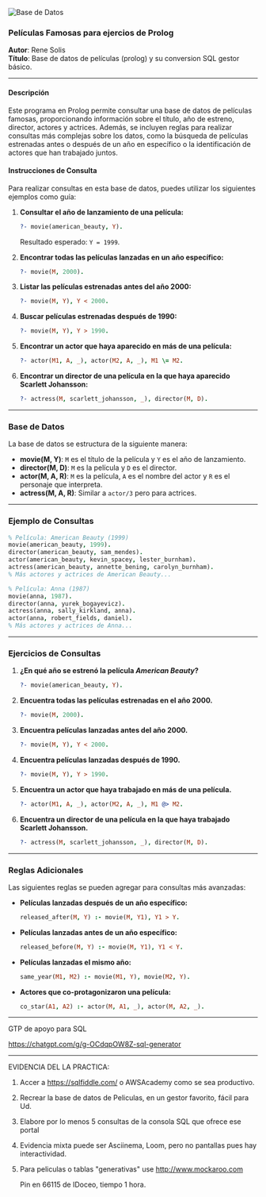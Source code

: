 
![Base de Datos](https://github.com/user-attachments/assets/65cf07e5-906f-4fc9-a30b-737a5fba38ae)


### Películas Famosas para ejercios de Prolog

**Autor**: Rene Solis  
**Título**: Base de datos de películas (prolog) y su conversion SQL gestor básico.

---

#### Descripción

Este programa en Prolog permite consultar una base de datos de películas famosas, proporcionando información sobre el título, año de estreno, director, actores y actrices. Además, se incluyen reglas para realizar consultas más complejas sobre los datos, como la búsqueda de películas estrenadas antes o después de un año en específico o la identificación de actores que han trabajado juntos.

#### Instrucciones de Consulta

Para realizar consultas en esta base de datos, puedes utilizar los siguientes ejemplos como guía:

1. **Consultar el año de lanzamiento de una película:**
   ```prolog
   ?- movie(american_beauty, Y).
   ```
   Resultado esperado: `Y = 1999`.

2. **Encontrar todas las películas lanzadas en un año específico:**
   ```prolog
   ?- movie(M, 2000).
   ```

3. **Listar las películas estrenadas antes del año 2000:**
   ```prolog
   ?- movie(M, Y), Y < 2000.
   ```

4. **Buscar películas estrenadas después de 1990:**
   ```prolog
   ?- movie(M, Y), Y > 1990.
   ```

5. **Encontrar un actor que haya aparecido en más de una película:**
   ```prolog
   ?- actor(M1, A, _), actor(M2, A, _), M1 \= M2.
   ```

6. **Encontrar un director de una película en la que haya aparecido Scarlett Johansson:**
   ```prolog
   ?- actress(M, scarlett_johansson, _), director(M, D).
   ```

---

### Base de Datos

La base de datos se estructura de la siguiente manera:

- **movie(M, Y)**: `M` es el título de la película y `Y` es el año de lanzamiento.
- **director(M, D)**: `M` es la película y `D` es el director.
- **actor(M, A, R)**: `M` es la película, `A` es el nombre del actor y `R` es el personaje que interpreta.
- **actress(M, A, R)**: Similar a `actor/3` pero para actrices.

---

### Ejemplo de Consultas

```prolog
% Película: American Beauty (1999)
movie(american_beauty, 1999).
director(american_beauty, sam_mendes).
actor(american_beauty, kevin_spacey, lester_burnham).
actress(american_beauty, annette_bening, carolyn_burnham).
% Más actores y actrices de American Beauty...

% Película: Anna (1987)
movie(anna, 1987).
director(anna, yurek_bogayevicz).
actress(anna, sally_kirkland, anna).
actor(anna, robert_fields, daniel).
% Más actores y actrices de Anna...
```

---

### Ejercicios de Consultas

1. **¿En qué año se estrenó la película *American Beauty*?**
   ```prolog
   ?- movie(american_beauty, Y).
   ```

2. **Encuentra todas las películas estrenadas en el año 2000.**
   ```prolog
   ?- movie(M, 2000).
   ```

3. **Encuentra películas lanzadas antes del año 2000.**
   ```prolog
   ?- movie(M, Y), Y < 2000.
   ```

4. **Encuentra películas lanzadas después de 1990.**
   ```prolog
   ?- movie(M, Y), Y > 1990.
   ```

5. **Encuentra un actor que haya trabajado en más de una película.**
   ```prolog
   ?- actor(M1, A, _), actor(M2, A, _), M1 @> M2.
   ```

6. **Encuentra un director de una película en la que haya trabajado Scarlett Johansson.**
   ```prolog
   ?- actress(M, scarlett_johansson, _), director(M, D).
   ```

---

### Reglas Adicionales

Las siguientes reglas se pueden agregar para consultas más avanzadas:

- **Películas lanzadas después de un año específico:**
   ```prolog
   released_after(M, Y) :- movie(M, Y1), Y1 > Y.
   ```

- **Películas lanzadas antes de un año específico:**
   ```prolog
   released_before(M, Y) :- movie(M, Y1), Y1 < Y.
   ```

- **Películas lanzadas el mismo año:**
   ```prolog
   same_year(M1, M2) :- movie(M1, Y), movie(M2, Y).
   ```

- **Actores que co-protagonizaron una película:**
   ```prolog
   co_star(A1, A2) :- actor(M, A1, _), actor(M, A2, _).
   ```
-----

GTP de apoyo para SQL

https://chatgpt.com/g/g-OCdqpOW8Z-sql-generator

--- 

EVIDENCIA DEL LA PRACTICA:
1. Accer a https://sqlfiddle.com/ o AWSAcademy como se sea productivo.
2. Recrear la base de datos de Peliculas, en un gestor favorito, fácil para Ud.
3. Elabore por lo menos 5 consultas de la consola SQL que ofrece ese portal
4. Evidencia mixta puede ser Asciinema, Loom, pero no pantallas pues hay interactividad.
5. Para peliculas o tablas "generativas" use http://www.mockaroo.com

   Pin en 66115 de IDoceo, tiempo 1 hora.


